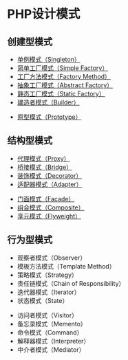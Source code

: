 # PHP设计模式

## 创建型模式

* [单例模式（Singleton）](Creational/Singleton)
* [简单工厂模式（Simple Factory）](Creational/SimpleFactory)
* [工厂方法模式（Factory Method）](Creational/FactoryMethod)
* [抽象工厂模式（Abstract Factory）](Creational/AbstractFactory)
* [静态工厂模式（Static Factory）](Creational/StaticFactory)
* [建造者模式（Builder）](Creational/Builder)
- [原型模式（Prototype）](Creational/Prototype)

## 结构型模式

* [代理模式（Proxy）](Structural/Proxy)
* [桥接模式（Bridge）](Structural/Bridge)
* [装饰模式（Decorator）](Structural/Decorator)
* [适配器模式（Adapter）](Structural/Adapter)
- [门面模式（Facade）](Structural/Facade)
- [组合模式（Composite）](Structural/Composite)
- [享元模式（Flyweight）](Structural/Flyweight)

## 行为型模式

* 观察者模式（Observer）
* 模板方法模式（Template Method）
* 策略模式（Strategy）
* 责任链模式（Chain of Responsibility）
* 迭代器模式（Iterator）
* 状态模式（State）
- 访问者模式（Visitor）
- 备忘录模式（Memento）
- 命令模式（Command）
- 解释器模式（Interpreter）
- 中介者模式（Mediator）